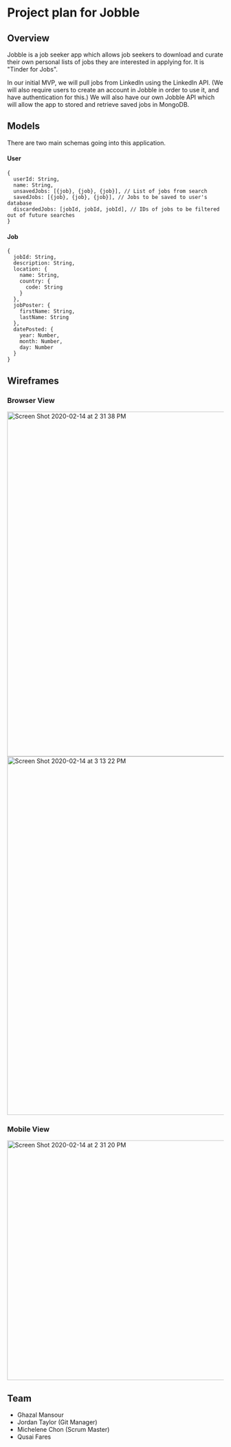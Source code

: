 # Project plan for Jobble

## Overview

Jobble is a job seeker app which allows job seekers to download and curate their own personal lists of jobs they are interested in applying for. It is "Tinder for Jobs".

In our initial MVP, we will pull jobs from LinkedIn using the LinkedIn API. (We will also require users to create an account in Jobble in order to use it, and have authentication for this.) We will also have our own Jobble API which will allow the app to stored and retrieve saved jobs in MongoDB.

## Models

There are two main schemas going into this application.

#### User

```JS
{
  userId: String,
  name: String,
  unsavedJobs: [{job}, {job}, {job}], // List of jobs from search
  savedJobs: [{job}, {job}, {job}], // Jobs to be saved to user's database
  discardedJobs: [jobId, jobId, jobId], // IDs of jobs to be filtered out of future searches
}
```

#### Job

```JS
{
  jobId: String,
  description: String,
  location: {
    name: String,
    country: {
      code: String
    }
  },
  jobPoster: {
    firstName: String,
    lastName: String
  },
  datePosted: {
    year: Number,
    month: Number,
    day: Number
  }
}
```

## Wireframes
### Browser View

<img width="801" alt="Screen Shot 2020-02-14 at 2 31 38 PM" src="https://user-images.githubusercontent.com/58221902/74881200-e5648480-533a-11ea-9aa5-d6a4128c7b78.png">

<img width="833" alt="Screen Shot 2020-02-14 at 3 13 22 PM" src="https://user-images.githubusercontent.com/58221902/74881265-ff9e6280-533a-11ea-88eb-28a73856efe4.png">

### Mobile View 

<img width="557" alt="Screen Shot 2020-02-14 at 2 31 20 PM" src="https://user-images.githubusercontent.com/58221902/74881302-104ed880-533b-11ea-80ac-ec87919f4463.png">


## Team

- Ghazal Mansour
- Jordan Taylor (Git Manager)
- Michelene Chon (Scrum Master)
- Qusai Fares
